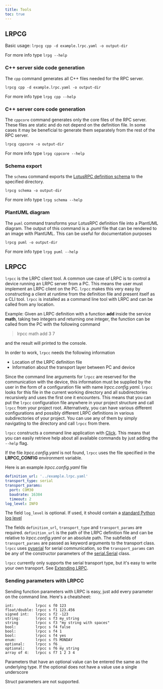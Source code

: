 ```yaml
---
title: Tools
toc: true
---
```


## LRPCG
Basic usage: `lrpcg cpp -d example.lrpc.yaml -o output-dir`

For more info type `lrpg --help`

### C++ server side code generation
The `cpp` command generates all C++ files needed for the RPC server.

`lrpcg cpp -d example.lrpc.yaml -o output-dir`

For more info type `lrpg cpp --help`

### C++ server core code generation
The `cppcore` command generates only the core files of the RPC server. These files are static and do not depend on the definition file. In some cases it may be beneficial to generate them separately from the rest of the RPC server.

`lrpcg cppcore -o output-dir`

For more info type `lrpg cppcore --help`

### Schema export
The `schema` command exports the [LotusRPC definition schema](schema.md) to the specified directory.

`lrpcg schema -o output-dir`

For more info type `lrpg schema --help`

### PlantUML diagram
The `puml` command transforms your LotusRPC definition file into a PlantUML diagram. The output of this command is a _.puml_ file that can be rendered to an image with PlantUML. This can be useful for documentation purposes

`lrpcg puml -o output-dir`

For more info type `lrpg puml --help`

## LRPCC
`lrpcc` is the LRPC client tool. A common use case of LRPC is to control a device running an LRPC server from a PC. This means the user must implement an LRPC client on the PC. `lrpcc` makes this very easy by constructing a client at runtime from the definition file and present itself as a CLI tool. `lrpcc` is installed as a command line tool with LRPC and can be called from any location.

Example: Given an LRPC definition with a function **add** inside the service **math**, taking two integers and returning one integer, the function can be called from the PC with the following command

> lrpcc math add 3 7

and the result will printed to the console.

In order to work, `lrpcc` needs the following information
* Location of the LRPC definition file
* Information about the transport layer between PC and device

Since the command line arguments for `lrpcc` are reserved for the communication with the device, this information must be supplied by the user in the form of a configuration file with name *lrpcc.config.yaml*. `lrpcc` looks for this file in the current working directory and all subdirectories recursively and uses the first one it encounters. This means that you can put the `lrpcc` configuration file anywhere in your project structure and call `lrpcc` from your project root. Alternatively, you can have various different configurations and possibly different LRPC definitions in various subdirectories of your project. You can use any of them by simply navigating to the directory and call `lrpcc` from there.

`lrpcc` constructs a command line application with [Click](https://palletsprojects.com/p/click/). This means that you can easily retrieve help about all available commands by just adding the `--help` flag.

If the file *lrpcc.config.yaml* is not found, `lrpcc` uses the file specified in the **LRPCC_CONFIG** environment variable.

Here is an example *lrpcc.config.yaml* file
``` yaml
definition_url: '../example.lrpc.yaml'
transport_type: serial
transport_params:
  port: COM30
  baudrate: 16384
  timeout: 2
log_level: INFO
```

The field `log_level` is optional. If used, it should contain a [standard Python log level](https://docs.python.org/3/howto/logging.html#logging-levels)

The fields `definition_url`, `transport_type` and `transport_params` are required. `definition_url` is the path of the LRPC definition file and can be relative to *lrpcc.config.yaml* or an absolute path. The subfields of `transport_params` are passed as keyword arguments to the transport class. `lrpcc` uses [pyserial](https://pythonhosted.org/pyserial/) for serial communication, so the `transport_params` can be any of the constructor parameters of the [serial.Serial](https://pythonhosted.org/pyserial/pyserial_api.html#serial.Serial) class.

`lrpcc` currently only supports the serial transport type, but it's easy to write your own transport. See [Extending LRPC](extending_lrpc.md).

### Sending parameters with LRPCC
Sending function parameters with LRPC is easy, just add every parameter on the command line. Here's a cheatsheet:

```
int:          lrpcc s f0 123
float/double: lrpcc s f1 123.456
signed int:   lrpcc s f2 -123
string:       lrpcc s f3 my_string
string        lrpcc s f3 "my string with spaces"
bool:         lrpcc s f4 false
bool:         lrpcc s f4 1
bool:         lrpcc s f4 yes
enum:         lrpcc s f5 MONDAY
optional:     lrpcc s f6 _
optional:     lrpcc s f6 my_string
array of 4:   lrpcc s f7 1 2 3 4
```

Parameters that have an optional value can be entered the same as the underlying type. If the optional does not have a value use a single underscore

Struct parameters are not supported.